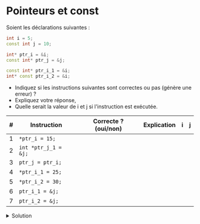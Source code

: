 # Pointeurs et const

Soient les déclarations suivantes :

~~~cpp
int i = 5;
const int j = 10;

int* ptr_i = &i;
const int* ptr_j = &j;

const int* ptr_i_1 = &i;
int* const ptr_i_2 = &i;
~~~

- Indiquez si les instructions suivantes sont correctes ou pas (génère une erreur) ? 
- Expliquez votre réponse, 
- Quelle serait la valeur de i et j si l'instruction est exécutée.


| # | Instruction         | Correcte ? (oui/non) | Explication |  i  |  j  |
|---| ------------------- | -------------------- | ----------- |:---:|:---:|
| 1 | `*ptr_i = 15;`      |                      |             |     |     |
| 2 | `int *ptr_j_1 = &j;`|                      |             |     |     |
| 3 | `ptr_j = ptr_i;`    |                      |             |     |     |
| 4 | `*ptr_i_1 = 25;`    |                      |             |     |     |
| 5 | `*ptr_i_2 = 30;`    |                      |             |     |     |
| 6 | `ptr_i_1 = &j;`     |                      |             |     |     |
| 7 | `ptr_i_2 = &j;`     |                      |             |     |     |



    

<details>
<summary>Solution</summary>

| # | Instruction           | Correcte | Explication                                                                  |  i  |  j  |
|---| --------------------- | ---------| ---------------------------------------------------------------------------- |:---:|:---:|
| 1 | `*ptr_i = 15;`        |   oui    | i est modifiable                                                             |  15 |  10 |
| 2 | `int *ptr_j_1 = &j;`  |   non    | on ne peux pas initialiser un pointeur int avec un rvalue de type const int  |     |     |
| 3 | `ptr_j = ptr_i;`      |   oui    | ptr_j est modifiable                                                         |   5 |  10 |
| 4 | `*ptr_i_1 = 25;`      |   non    | un pointeur vers une valeur constante                                        |     |     |
| 5 | `*ptr_i_2 = 30;`      |   oui    | const pointer vers non const lvalue                                          |  30 |  10 |
| 6 | `ptr_i_1 = &j;`       |   oui    | ptr_i_1 est modifiable (non cost)                                            |   5 |  10 |
| 7 | `ptr_i_2 = &j;`       |   non    | ptr_i_2 est un pointeur constant et serait lié à une constante               |     |     |


</details>
